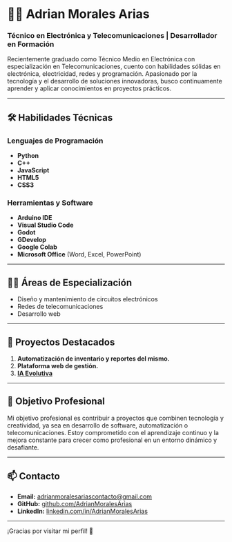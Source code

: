 # 👨‍💻 Adrian Morales Arias

### Técnico en Electrónica y Telecomunicaciones | Desarrollador en Formación

Recientemente graduado como Técnico Medio en Electrónica con especialización en Telecomunicaciones, cuento con habilidades sólidas en electrónica, electricidad, redes y programación. Apasionado por la tecnología y el desarrollo de soluciones innovadoras, busco continuamente aprender y aplicar conocimientos en proyectos prácticos.

---

## 🛠️ Habilidades Técnicas

### Lenguajes de Programación
- **Python**
- **C++**
- **JavaScript**
- **HTML5**
- **CSS3**

### Herramientas y Software
- **Arduino IDE**
- **Visual Studio Code**
- **Godot**
- **GDevelop**
- **Google Colab**
- **Microsoft Office** (Word, Excel, PowerPoint)

---

## 🧑‍🔧 Áreas de Especialización
- Diseño y mantenimiento de circuitos electrónicos
- Redes de telecomunicaciones
- Desarrollo web

---

## 🌟 Proyectos Destacados
1. **Automatización de inventario y reportes del mismo.**
2. **Plataforma web de gestión.**
3. [**IA Evolutiva**](https://github.com/AdrianMoralesArias/IA-Evolutiva)


---

## 🎯 Objetivo Profesional
Mi objetivo profesional es contribuir a proyectos que combinen tecnología y creatividad, ya sea en desarrollo de software, automatización o telecomunicaciones. Estoy comprometido con el aprendizaje continuo y la mejora constante para crecer como profesional en un entorno dinámico y desafiante.

---

## 📫 Contacto
- **Email:** [adrianmoralesariascontacto@gmail.com](mailto:adrianmoralesariascontacto@gmail.com)
- **GitHub:** [github.com/AdrianMoralesArias](https://github.com/AdrianMoralesArias)
- **LinkedIn:** [linkedin.com/in/AdrianMoralesArias](https://www.linkedin.com/in/adrian-morales-arias-3593b733b/)

---

¡Gracias por visitar mi perfil! 🚀
